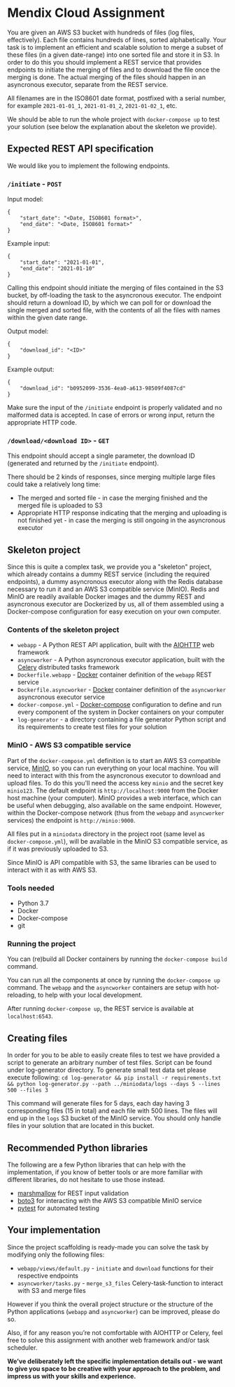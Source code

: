 # Mendix Cloud Assignment

You are given an AWS S3 bucket with hundreds of files (log files, effectively).
Each file contains hundreds of lines, sorted alphabetically. Your task is to
implement an efficient and scalable solution to merge a subset of these files
(in a given date-range) into one sorted file and store it in S3.
In order to do this you should implement a REST service that provides endpoints
to initiate the merging of files and to download the file once the merging is
done. The actual merging of the files should happen in an asyncronous executor,
separate from the REST service.

All filenames are in the ISO8601 date format, postfixed with a serial number,
for example `2021-01-01_1`, `2021-01-01_2`, `2021-01-02_1`, etc.

We should be able to run the whole project with `docker-compose up` to test
your solution (see below the explanation about the skeleton we provide).

## Expected REST API specification

We would like you to implement the following endpoints.

### `/initiate` - `POST`

Input model:

    {
        "start_date": "<Date, ISO8601 format>",
        "end_date": "<Date, ISO8601 format>"
    }

Example input:

    {
        "start_date": "2021-01-01",
        "end_date": "2021-01-10"
    }

Calling this endpoint should initiate the merging of files contained in the S3
bucket, by off-loading the task to the asyncronous executor.
The endpoint should return a download ID, by which we can poll for or download
the single merged and sorted file, with the contents of all the files with
names within the given date range.

Output model:

    {
        "download_id": "<ID>"
    }

Example output:

    {
        "download_id": "b0952099-3536-4ea0-a613-98509f4087cd"
    }

Make sure the input of the `/initiate` endpoint is properly validated and no
malformed data is accepted. In case of errors or wrong input, return the
appropriate HTTP code.

### `/download/<download ID>` - `GET`

This endpoint should accept a single parameter, the download ID (generated and
returned by the `/initiate` endpoint).

There should be 2 kinds of responses, since merging multiple large files could
take a relatively long time:
 * The merged and sorted file - in case the merging finished and the merged
 file is uploaded to S3
 * Appropriate HTTP response indicating that the merging and uploading is not
 finished yet - in case the merging is still ongoing in the asyncronous
 executor

## Skeleton project

Since this is quite a complex task, we provide you a "skeleton" project, which
already contains a dummy REST service (including the required endpoints), a
dummy asyncronous executor along with the Redis database necessary to run it
and an AWS S3 compatible service (MinIO). Redis and MinIO are readily available
Docker images and the dummy REST and asyncronous executor are Dockerized by us,
all of them assembled using a Docker-compose configuration for easy execution
on your own computer.

### Contents of the skeleton project

 * `webapp` - A Python REST API application, built with the
 [AIOHTTP](https://docs.aiohttp.org/en/stable/web.html) web framework
 * `asyncworker` - A Python asyncronous executor application, built with the
 [Celery](http://docs.celeryproject.org/en/latest/) distributed tasks
 framework
 * `Dockerfile.webapp` - [Docker](https://www.docker.com/) container definition
 of the `webapp` REST service
 * `Dockerfile.asyncworker` - [Docker](https://www.docker.com/) container
 definition of the `asyncworker` asyncronous executor service
 * `docker-compose.yml` - [Docker-compose](https://docs.docker.com/compose/)
 configuration to define and run every component of the system in Docker
 containers on your computer
 * `log-generator` - a directory containing a file generator Python script
 and its requirements to create test files for your solution

### MinIO - AWS S3 compatible service

Part of the `docker-compose.yml` definition is to start an AWS S3 compatible
service, [MinIO](https://hub.docker.com/r/minio/minio/), so you can run
everything on your local machine. You will need to interact with this from
the asyncronous executor to download and upload files.
To do this you'll need the access key `minio` and the secret key `minio123`.
The default endpoint is `http://localhost:9000` from the Docker host machine
(your computer). MinIO provides a web interface, which can be useful when
debugging, also available on the same endpoint.
However, within the Docker-compose network (thus from the `webapp` and
`asyncworker` services) the endpoint is `http://minio:9000`.

All files put in a `miniodata` directory in the project root (same level as
`docker-compose.yml`), will be available in the MinIO S3 compatible service, as
if it was previously uploaded to S3.

Since MinIO is API compatible with S3, the same libraries can be used to
interact with it as with AWS S3.

### Tools needed

 * Python 3.7
 * Docker
 * Docker-compose
 * git

### Running the project

You can (re)build all Docker containers by running the `docker-compose build`
command.

You can run all the components at once by running the `docker-compose up`
command. The `webapp` and the `asyncworker` containers are setup with
hot-reloading, to help with your local development.

After running `docker-compose up`, the REST service is available at
`localhost:6543`.

## Creating files

In order for you to be able to easily create files to test we have provided
a script to generate an arbitrary number of test files. Script can be found
under log-generator directory. To generate small test data set please execute
following: `cd log-generator && pip install -r requirements.txt && python log-generator.py --path ../miniodata/logs --days 5 --lines 500 --files 3`

This command will generate files for 5 days, each day having 3 corresponding
files (15 in total) and each file with 500 lines. The files will end up in
the `logs` S3 bucket of the MinIO service. You should only handle files in your
solution that are located in this bucket.

## Recommended Python libraries

The following are a few Python libraries that can help with the implementation,
if you know of better tools or are more familiar with different libraries, do
not hesitate to use those instead.

 * [marshmallow](https://marshmallow.readthedocs.io/en/stable/) for REST input
 validation
 * [boto3](https://boto3.amazonaws.com/v1/documentation/api/latest/index.html)
 for interacting with the AWS S3 compatible MinIO service
 * [pytest](https://docs.pytest.org/en/latest/) for automated testing

## Your implementation

Since the project scaffolding is ready-made you can solve the task by modifying
only the following files:
 * `webapp/views/default.py` - `initiate` and `download` functions for their
 respective endpoints
 * `asyncworker/tasks.py` - `merge_s3_files` Celery-task-function to interact
 with S3 and merge files

However if you think the overall project structure or the structure of the
Python applications (`webapp` and `asyncworker`) can be improved, please do so.

Also, if for any reason you’re not comfortable with AIOHTTP or Celery,
feel free to solve this assignment with another web framework and/or task
scheduler.

**We’ve deliberately left the specific implementation details out - we want to
give you space to be creative with your approach to the problem, and impress us
with your skills and experience.**
